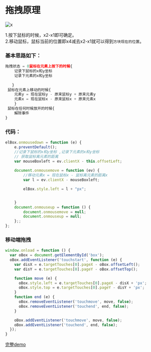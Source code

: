# 拖拽原理
![x](https://d.xiaojishu.com/2017/07/11/b445cf0f5f48596355888fdc725441c0.png)

1.按下鼠标的时候，x2-x1即可确定。    
2.移动鼠标，鼠标当前的位置即x4减去x2-x1就可以得到`方块现在的位置`。

### 基本思路如下：

``` javascript
拖拽状态 = 0鼠标在元素上按下的时候{    
    记录下鼠标的x和y坐标    
    记录下元素的x和y坐标    
        
   } 
 鼠标在元素上移动的时候{    
    元素y = 现在鼠标y - 原来鼠标y + 原来元素y    
    元素x = 现在鼠标x - 原来鼠标x + 原来元素x    
    }     
 鼠标在任何时候放开的时候{    
    解除事件
}
```

### 代码：
``` javascript
elBox.onmousedown = function (e) {
    e.preventDefault();
    //记录下鼠标的x和y坐标 ,记录下元素的x和y坐标
    // 获取鼠标离元素的距离
    var mouseBoxleft = ev.clientX - this.offsetLeft;
    
    document.onmousemove = function (ev) {
        //移动元素x = 现在鼠标x - 鼠标离元素的距离x  
        var l = ev.clientX - mouseBoxleft;

        elBox.style.left = l + "px";


    }
    document.onmouseup = function () {
        document.onmousemove = null;
        document.onmouseup = null;
    };;
};
```

### 移动端拖拽

``` javascript
window.onload = function () {
  var oBox = document.getElementById('box');
  oBox.addEventListener('touchstart', function (e) {
    var disX = e.targetTouches[0].pageX - oBox.offsetLeft();
    var disY = e.targetTouches[0].pageY - oBox.offsetTop();

    function move (e) {
      oBox.style.left = e.targetTouches[0].pageX - disX + 'px';
      oBox.style.top = e.targetTouches[0].pageY - disY + 'px';
    }
    function end (e) {
      oBox.removeEventListener('touchmove', move, false);
      oBox.removeEventListener('touchend', end, false);
    }

    oBox.addEventListener('touchmove', move, false);
    oBox.addEventListener('touchend', end, false);
  });
}
```

[完整demo](./拖拽)